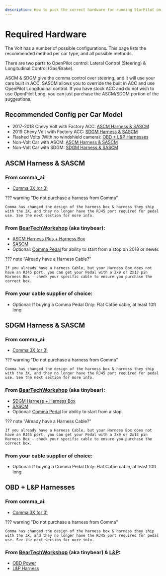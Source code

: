 ```yaml
---
description: How to pick the correct hardware for running StarPilot on a Volt 
---
```


# Required Hardware
The Volt has a number of possible configurations. This page lists the recommended method per car type, and all possible methods. 

There are two parts to OpenPilot control: Lateral Control (Steering) & Longitudinal Control (Gas/Brake).

ASCM & SDGM give the comma control over steering, and it will use your cars built in ACC. SASCM allows you to override the built in ACC and use OpenPilot Longitudinal control. If you have stock ACC and do not wish to use OpenPilot Long, you can just purchase the ASCM/SDGM portion of the suggestions. 

## Recommended Config per Car Model
* 2017-2018 Chevy Volt with Factory ACC: [ASCM Harness & SASCM](#ascm-harness-sascm)
* 2019 Chevy Volt with Factory ACC: [SDGM Harness & SASCM](#sdgm-harness-sascm)
* Flashed Volts (With no windshield camera): [OBD + L&P Harnesses](#obd-lp-harnesses)
* Non-Volt Car with ASCM: [ASCM Harness & SASCM](#ascm-harness-sascm)
* Non-Volt Car with SDGM: [SDGM Harness & SASCM](#sdgm-harness-sascm)


## ASCM Harness & SASCM

### From comma_ai:

* [Comma 3X (or 3)](https://comma.ai/shop/comma-3x)

??? warning "Do not purchase a harness from Comma"

    Comma has changed the design of the harness box & harness they ship with the 3X, and they no longer have the RJ45 port required for pedal use. See the next section for more info.
    
### From [BearTechWorkshop](https://shop.beartech.ca/) (aka tinybear):

* [ASCM Harness Plus + Harness Box](https://shop.beartech.ca/products/ascm-harness?variant=44900990124213)
* [SASCM](https://shop.beartech.ca/products/sascm-for-gm-vehicles)
* Optional: [Comma Pedal](https://shop.beartech.ca/products/comma-pedal) for ability to start from a stop on 2018 or newer. 

??? note "Already have a Harness Cable?"

    If you already have a Harness Cable, but your Harness Box does not have an RJ45 port, you can get your Pedal with a 2x9 or 2x13 pin Harness Box - check your specific cable to ensure you purchase the correct box.
    
### From your cable supplier of choice:

* Optional: If buying a Comma Pedal Only: Flat Cat5e cable, at least 10ft long



## SDGM Harness & SASCM

### From comma_ai:

* [Comma 3X (or 3)](https://comma.ai/shop/comma-3x)

??? warning "Do not purchase a harness from Comma"

    Comma has changed the design of the harness box & harness they ship with the 3X, and they no longer have the RJ45 port required for pedal use. See the next section for more info.
    
### From [BearTechWorkshop](https://shop.beartech.ca/) (aka tinybear):

* [SDGM Harness + Harness Box](https://shop.beartech.ca/products/sdgm-harness)
* [SASCM](https://shop.beartech.ca/products/sascm-for-gm-vehicles)
* Optional: [Comma Pedal](https://shop.beartech.ca/products/comma-pedal) for ability to start from a stop.

??? note "Already have a Harness Cable?"

    If you already have a Harness Cable, but your Harness Box does not have an RJ45 port, you can get your Pedal with a 2x9 or 2x13 pin Harness Box - check your specific cable to ensure you purchase the correct box.
    
### From your cable supplier of choice:

* Optional: If buying a Comma Pedal Only: Flat Cat5e cable, at least 10ft long


## OBD + L&P Harnesses

### From comma_ai:

* [Comma 3X (or 3)](https://comma.ai/shop/comma-3x)

??? warning "Do not purchase a harness from Comma"

    Comma has changed the design of the harness box & harness they ship with the 3X, and they no longer have the RJ45 port required for pedal use. See the next section for more info.
    
### From [BearTechWorkshop](https://shop.beartech.ca/) (aka tinybear) & [L&P](https://leepauldinginc.square.site):

* [OBD Power](https://shop.beartech.ca/products/obd-and-splitter?variant=45069621625013)
* [L&P Harness](https://leepauldinginc.square.site/product/gm-volt-malibu-harness-for-open-pilot/20)
